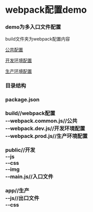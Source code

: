 
<h1>webpack配置demo</h1>
<h3>demo为多入口文件配置</h3>
<p>build文件夹为webpack配置内容</p>
<p><a href="build/webpack.common.js">公共配置</a></p>
<p><a href="build/webpack.dev.js">开发环境配置</a></p>
<p><a href="build/webpack.prod.js">生产环境配置</a></p>
<h3>目录结构<h3>
<div>
package.json<br>
  <br>
build//webpack配置<br>
--webpack.common.js//公共<br>
--webpack.dev.js//开发环境配置<br>
--webpack.prod.js//生产环境配置<br>
  <br>
public//开发<br>
--js<br>
--css<br>
--img<br>
--main.js//入口文件<br>
  <br>
app//生产<br>
--js//出口文件<br>
--css<br>
<div>
